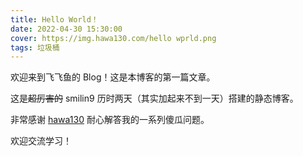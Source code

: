 ```yaml
---
title: Hello World！
date: 2022-04-30 15:30:00
cover: https://img.hawa130.com/hello wprld.png
tags: 垃圾桶
---
```

欢迎来到飞飞鱼的 Blog！这是本博客的第一篇文章。

<!--more-->

这是~~超厉害的~~ smilin9 历时两天（其实加起来不到一天）搭建的静态博客。

非常感谢 [hawa130](https://hawa130.com/) 耐心解答我的一系列傻瓜问题。

欢迎交流学习！









